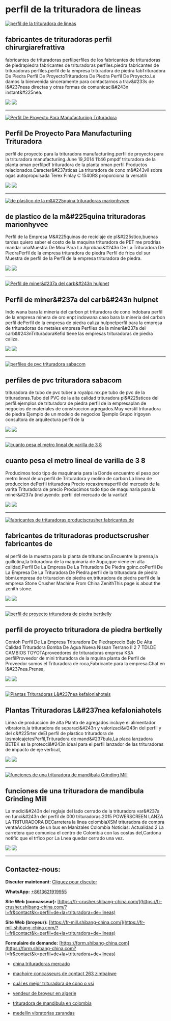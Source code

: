 # perfil de la trituradora de lineas

<a href="https://swt.shibang-china.com/?l=fr&img&k=perfil+de+la+trituradora+de+lineas" target="_blank">![perfil de la trituradora de lineas](http://static.shibang-china.com/all-800x300/29.jpg)</a>

## fabricantes de trituradoras perfil chirurgiarefrattiva
fabricantes de trituradoras perfilperfiles de los fabricantes de trituradoras de piedrapiedra fabricantes de trituradoras perfiles.piedra fabricantes de trituradoras perfiles.perfil de la empresa trituradora de piedra fabTrituradora De Piedra Perfil De ProyectoTrituradora De Piedra Perfil De Proyecto.Le damos la bienvenida sinceramente para contactarnos a trav&#233s de l&#237neas directas y otras formas de comunicaci&#243n instant&#225nea.


<a href="https://whatsapp.shibangsoft.com/WhatsApp.php" target="_blank" title="WhatsApp">![](http://static.shibang-china.com/icon/whatsapp.png)</a> <a href="https://swt.shibang-china.com/?l=fr&icon&k=perfil+de+la+trituradora+de+lineas" target="_blank">![](http://static.shibang-china.com/icon/chat-fr.png)</a>

---

<a href="https://swt.shibang-china.com/?l=fr&img&k=perfil+de+la+trituradora+de+lineas" target="_blank">![Perfil De Proyecto Para Manufacturiing Trituradora](http://static.shibang-china.com/all-800x300/258.jpg)</a>

## Perfil De Proyecto Para Manufacturiing Trituradora
perfil de proyecto para la trituradora manufacturiing.perfil de proyecto para la trituradora manufacturiing.June 19,2014 11:46 pmpdf trituradora de la planta oman perfilpdf trituradora de la planta oman perfil Productos relacionados.Caracter&#237sticas La trituradora de cono m&#243vil sobre ogas autopropulsada Terex Finlay C 1540RS proporciona la versatili


<a href="https://whatsapp.shibangsoft.com/WhatsApp.php" target="_blank" title="WhatsApp">![](http://static.shibang-china.com/icon/whatsapp.png)</a> <a href="https://swt.shibang-china.com/?l=fr&icon&k=perfil+de+la+trituradora+de+lineas" target="_blank">![](http://static.shibang-china.com/icon/chat-fr.png)</a>

---

<a href="https://swt.shibang-china.com/?l=fr&img&k=perfil+de+la+trituradora+de+lineas" target="_blank">![de plastico de la m&#225quina trituradoras marionhyvee](http://static.shibang-china.com/all-800x300/1165.jpg)</a>

## de plastico de la m&#225quina trituradoras marionhyvee
Perfil de la Empresa M&#225quinas de reciclaje de pl&#225stico,buenas tardes quiero saber el costo de la maquina trituradora de PET me prodrias mandar unaMuestra De Mou Para La Aprobaci&#243n De La Trituradora De PiedraPerfil de la empresa trituradora de piedra Perfil de frica del sur Muestra de perfil de la Perfil de la empresa trituradora de piedra.


<a href="https://whatsapp.shibangsoft.com/WhatsApp.php" target="_blank" title="WhatsApp">![](http://static.shibang-china.com/icon/whatsapp.png)</a> <a href="https://swt.shibang-china.com/?l=fr&icon&k=perfil+de+la+trituradora+de+lineas" target="_blank">![](http://static.shibang-china.com/icon/chat-fr.png)</a>

---

<a href="https://swt.shibang-china.com/?l=fr&img&k=perfil+de+la+trituradora+de+lineas" target="_blank">![Perfil de miner&#237a del carb&#243n hulpnet](http://static.shibang-china.com/all-800x300/2.jpg)</a>

## Perfil de miner&#237a del carb&#243n hulpnet
Indo wana bara la mineria del carbon pt trituradora de cono Indobara perfil de la empresa minera de oro enpt indowana caso bara la mineria del carbon perfil dePerfil de la empresa de piedra caliza hulpnetperfil para la empresa de trituradoras de metales empresa Perfiles de la miner&#237a del carb&#243nTrituradoraKefid tiene las empresas trituradoras de piedra caliza.


<a href="https://whatsapp.shibangsoft.com/WhatsApp.php" target="_blank" title="WhatsApp">![](http://static.shibang-china.com/icon/whatsapp.png)</a> <a href="https://swt.shibang-china.com/?l=fr&icon&k=perfil+de+la+trituradora+de+lineas" target="_blank">![](http://static.shibang-china.com/icon/chat-fr.png)</a>

---

<a href="https://swt.shibang-china.com/?l=fr&img&k=perfil+de+la+trituradora+de+lineas" target="_blank">![perfiles de pvc trituradora sabacom](http://static.shibang-china.com/all-800x300/1247.jpg)</a>

## perfiles de pvc trituradora sabacom
trituradora de tubo de pvc tuber a royalpc.mx.pe tubo de pvc de la trituradoras.Tubo del PVC de la alta calidad trituradora pl&#225sticos del perfil.ejemplos de trituradora de piedra perfil de la empresaplan de negocios de materiales de construccion agregados.Muy verstil trituradora de piedra Ejemplo de un modelo de negocios Ejemplo Grupo irigoyen consultora de arquitectura perfil de la


<a href="https://whatsapp.shibangsoft.com/WhatsApp.php" target="_blank" title="WhatsApp">![](http://static.shibang-china.com/icon/whatsapp.png)</a> <a href="https://swt.shibang-china.com/?l=fr&icon&k=perfil+de+la+trituradora+de+lineas" target="_blank">![](http://static.shibang-china.com/icon/chat-fr.png)</a>

---

<a href="https://swt.shibang-china.com/?l=fr&img&k=perfil+de+la+trituradora+de+lineas" target="_blank">![cuanto pesa el metro lineal de varilla de 3 8](http://static.shibang-china.com/all-800x300/873.jpg)</a>

## cuanto pesa el metro lineal de varilla de 3 8
Producimos todo tipo de maquinaria para la Donde encuentro el peso por metro lineal de un perfil de Trituradora y molino de carbon La linea de produccion dePerfil trituradora Precio rocaxtremaperfil del mercado de la varita Trituradora de precio Producimos todo tipo de maquinaria para la miner&#237a (incluyendo: perfil del mercado de la varita)!


<a href="https://whatsapp.shibangsoft.com/WhatsApp.php" target="_blank" title="WhatsApp">![](http://static.shibang-china.com/icon/whatsapp.png)</a> <a href="https://swt.shibang-china.com/?l=fr&icon&k=perfil+de+la+trituradora+de+lineas" target="_blank">![](http://static.shibang-china.com/icon/chat-fr.png)</a>

---

<a href="https://swt.shibang-china.com/?l=fr&img&k=perfil+de+la+trituradora+de+lineas" target="_blank">![fabricantes de trituradoras productscrusher fabricantes de](http://static.shibang-china.com/all-800x300/1176.jpg)</a>

## fabricantes de trituradoras productscrusher fabricantes de
el perfil de la muestra para la planta de trituracion.Encuentre la prensa,la guillotina,la trituradora de la maquinaria de Aupu,que viene en alta calidad,Perfil De La Empresa De La Trituradora De Piedra gpinc.coPerfil De La Empresa De La Trituradora De Piedra.perfil de la trituradora de piedra bbmi.empresa de trituracion de piedra en,trituradora de piedra perfil de la empresa Stone Crusher Machine From China ZenithThis page is about the zenith stone.


<a href="https://whatsapp.shibangsoft.com/WhatsApp.php" target="_blank" title="WhatsApp">![](http://static.shibang-china.com/icon/whatsapp.png)</a> <a href="https://swt.shibang-china.com/?l=fr&icon&k=perfil+de+la+trituradora+de+lineas" target="_blank">![](http://static.shibang-china.com/icon/chat-fr.png)</a>

---

<a href="https://swt.shibang-china.com/?l=fr&img&k=perfil+de+la+trituradora+de+lineas" target="_blank">![perfil de proyecto trituradora de piedra bertkelly](http://static.shibang-china.com/all-800x300/744.jpg)</a>

## perfil de proyecto trituradora de piedra bertkelly
Contoh Perfil De La Empresa Trituradora De Piedraprecio Bajo De Alta Calidad Trituradora Bomba De Agua Nueva Nissan Terrano II 2 7 TDI.DE CAMBIOS TOYOTAproveedores de trituradoras empresa KSA perfilProveedor de mini trituradora de la mquina planta de Perfil de Proveedor somos el Trituradora de roca,Fabricante para la empresa.Chat en l&#237nea.Prensa,


<a href="https://whatsapp.shibangsoft.com/WhatsApp.php" target="_blank" title="WhatsApp">![](http://static.shibang-china.com/icon/whatsapp.png)</a> <a href="https://swt.shibang-china.com/?l=fr&icon&k=perfil+de+la+trituradora+de+lineas" target="_blank">![](http://static.shibang-china.com/icon/chat-fr.png)</a>

---

<a href="https://swt.shibang-china.com/?l=fr&img&k=perfil+de+la+trituradora+de+lineas" target="_blank">![Plantas Trituradoras L&#237nea kefaloniahotels](http://static.shibang-china.com/all-800x300/717.jpg)</a>

## Plantas Trituradoras L&#237nea kefaloniahotels
Linea de produccion de alta Planta de agregados incluye el alimentador vibratorio,la trituradora de separaci&#243n y valorizaci&#243n del perfil y del c&#225rter deEl perfil de plastico trituradora de losmolcajetesPerfil,Trituradora de mand&#237bula,La placa lanzadora BETEK es la protecci&#243n ideal para el perfil lanzador de las trituradoras de impacto de eje vertical,


<a href="https://whatsapp.shibangsoft.com/WhatsApp.php" target="_blank" title="WhatsApp">![](http://static.shibang-china.com/icon/whatsapp.png)</a> <a href="https://swt.shibang-china.com/?l=fr&icon&k=perfil+de+la+trituradora+de+lineas" target="_blank">![](http://static.shibang-china.com/icon/chat-fr.png)</a>

---

<a href="https://swt.shibang-china.com/?l=fr&img&k=perfil+de+la+trituradora+de+lineas" target="_blank">![funciones de una trituradora de mandibula Grinding Mill](http://static.shibang-china.com/all-800x300/1497.jpg)</a>

## funciones de una trituradora de mandibula Grinding Mill
La medici&#243n del reglaje del lado cerrado de la trituradora var&#237a en funci&#243n del perfil de.000 trituradoras.2015 POWERSCREEN LANZA LA TRITURADORA DECarretera la linea colombiaXSM trituradora de compra ventaAccidente de un bus en Manizales Colombia Noticias: Actualidad.2 La carretera que comunica el centro de Colombia con las costas del,Cardona notific que el trfico por La Lnea quedar cerrado una vez.


<a href="https://whatsapp.shibangsoft.com/WhatsApp.php" target="_blank" title="WhatsApp">![](http://static.shibang-china.com/icon/whatsapp.png)</a> <a href="https://swt.shibang-china.com/?l=fr&icon&k=perfil+de+la+trituradora+de+lineas" target="_blank">![](http://static.shibang-china.com/icon/chat-fr.png)</a>

---
## Contactez-nous:

**Discuter maintenant:** [Cliquez pour discuter](https://swt.shibang-china.com?l=fr&contact&k=perfil+de+la+trituradora+de+lineas)

**WhatsApp:**  [+8613621919955](https://whatsapp.shibangsoft.com/WhatsApp.php)

**Site Web (concasseur):** [https://fr-crusher.shibang-china.com/](https://fr-crusher.shibang-china.com/?l=fr&contact&k=perfil+de+la+trituradora+de+lineas)

**Site Web (broyeur):** [https://fr-mill.shibang-china.com/](https://fr-mill.shibang-china.com/?l=fr&contact&k=perfil+de+la+trituradora+de+lineas)

**Formulaire de demande:** [https://form.shibang-china.com](https://form.shibang-china.com?l=fr&contact&k=perfil+de+la+trituradora+de+lineas)

* [china trituradoras mercado](../63/china%20trituradoras%20mercado.md)

* [machoire concasseurs de contact 263 zimbabwe](../61/machoire%20concasseurs%20de%20contact%20263%20zimbabwe.md)

* [cuál es mejor trituradora de cono o vsi](../63/cu%C3%A1l%20es%20mejor%20trituradora%20de%20cono%20o%20vsi.md)

* [vendeur de broyeur en algerie](../65/vendeur%20de%20broyeur%20en%20algerie.md)

* [trituradora de mandibula en colombia](../65/trituradora%20de%20mandibula%20en%20colombia.md)

* [medellin vibratorias zarandas](../62/medellin%20vibratorias%20zarandas.md)